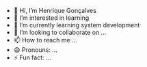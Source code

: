 - 👋 Hi, I’m Henrique Gonçalves
- 👀 I’m interested in learning 
- 🌱 I’m currently learning system development
- 💞️ I’m looking to collaborate on ...
- 📫 How to reach me ...
- 😄 Pronouns: ...
- ⚡ Fun fact: ...

<!---
HenriqueGoncalves22/HenriqueGoncalves22 is a ✨ special ✨ repository because its `README.md` (this file) appears on your GitHub profile.
You can click the Preview link to take a look at your changes.
--->
